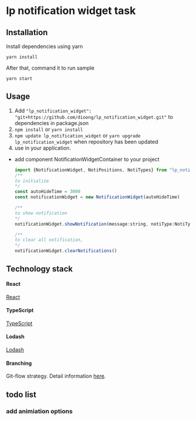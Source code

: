 # lp notification widget task

## Installation
Install dependencies using yarn

````
yarn install
````

After that, command it to run sample

````
yarn start
````

## Usage
1. Add `"lp_notification_widget": "git+https://github.com/dioong/lp_notification_widget.git"` to dependencies in package.json
2. `npm install`  or `yarn install`
3. `npm update lp_notification_widget` or `yarn upgrade lp_notification_widget` when repository has been updated
4. use in your application.

- add component NotificationWidgetContainer to your project
    ```javascript
  import {NotificationWidget, NotiPositions, NotiTypes} from "lp_notification_widget";
  /**
    to initialize     
  */
  const autoHideTime = 3000  
  const notificationWidget = new NotificationWidget(autoHideTime)
  
  /**
    to show notification     
    */
  notificationWidget.showNotification(message:string, notiType:NotiTypes, position:NotiPositions)

  /**
    to clear all notification,
  */
  notificationWidget.clearNotifications()
    ```

## Technology stack
#### React
[React](https://github.com/facebook/react)

#### TypeScript
[TypeScript](https://www.typescriptlang.org/)

#### Lodash
[Lodash](https://lodash.com/)

#### Branching
Git-flow strategy. Detail information [here](http://nvie.com/posts/a-successful-git-branching-model/).

## todo list
### add animiation options